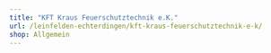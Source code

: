 ```yaml
---
title: "KFT Kraus Feuerschutztechnik e.K."
url: /leinfelden-echterdingen/kft-kraus-feuerschutztechnik-e-k/
shop: Allgemein
---
```

